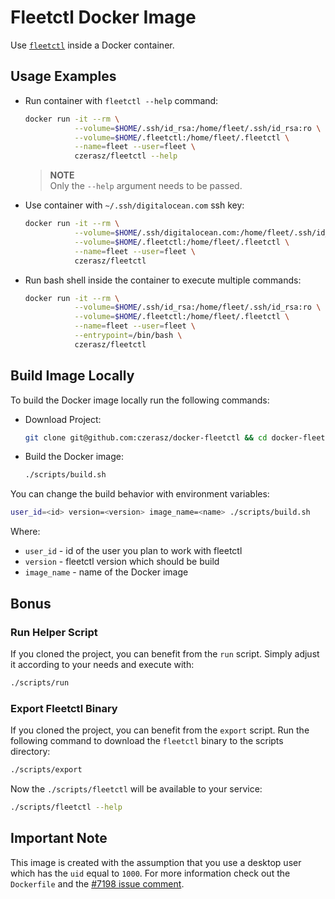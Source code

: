 # Fleetctl Docker Image

Use [`fleetctl`](https://github.com/coreos/fleet) inside a Docker container.

## Usage Examples

- Run container with `fleetctl --help` command:

  ```bash
  docker run -it --rm \
             --volume=$HOME/.ssh/id_rsa:/home/fleet/.ssh/id_rsa:ro \
             --volume=$HOME/.fleetctl:/home/fleet/.fleetctl \
             --name=fleet --user=fleet \
             czerasz/fleetctl --help
  ```

  > **NOTE**
  > <br/> Only the `--help` argument needs to be passed.

- Use container with `~/.ssh/digitalocean.com` ssh key:

  ```bash
  docker run -it --rm \
             --volume=$HOME/.ssh/digitalocean.com:/home/fleet/.ssh/id_rsa:ro \
             --volume=$HOME/.fleetctl:/home/fleet/.fleetctl \
             --name=fleet --user=fleet \
             czerasz/fleetctl
  ```

- Run bash shell inside the container to execute multiple commands:

  ```bash
  docker run -it --rm \
             --volume=$HOME/.ssh/id_rsa:/home/fleet/.ssh/id_rsa:ro \
             --volume=$HOME/.fleetctl:/home/fleet/.fleetctl \
             --name=fleet --user=fleet \
             --entrypoint=/bin/bash \
             czerasz/fleetctl
  ```

## Build Image Locally

To build the Docker image locally run the following commands:

- Download Project:

  ```bash
  git clone git@github.com:czerasz/docker-fleetctl && cd docker-fleetctl
  ```

- Build the Docker image:

  ```bash
  ./scripts/build.sh
  ```

You can change the build behavior with environment variables:

```bash
user_id=<id> version=<version> image_name=<name> ./scripts/build.sh
```

Where:

- `user_id`    - id of the user you plan to work with fleetctl
- `version`    - fleetctl version which should be build
- `image_name` - name of the Docker image

## Bonus

### Run Helper Script

If you cloned the project, you can benefit from the `run` script.
Simply adjust it according to your needs and execute with:

```bash
./scripts/run
```

### Export Fleetctl Binary

If you cloned the project, you can benefit from the `export` script.
Run the following command to download the `fleetctl` binary to the scripts directory:

```bash
./scripts/export
```

Now the `./scripts/fleetctl` will be available to your service:

```bash
./scripts/fleetctl --help
```

## Important Note

This image is created with the assumption that you use a desktop user which has the `uid` equal to `1000`.
For more information check out the `Dockerfile` and the [#7198 issue comment](https://github.com/docker/docker/issues/7198#issuecomment-159736577).


